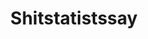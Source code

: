 ---
title: Shitstatistssay
crosslinks:
- Libertarian
- youtubefactsbot
- LateStageCapitalism
- Physical_Removal
- news
- CapitalismVSocialism
- zeronet
- worldnews
- Anarcho_Capitalism
- technology
- AskReddit
- pics
- Futurology
- EnoughLibertarianSpam
- politics
- Anarchism
- AnCapCopyPasta
- GoldandBlack
- socialism
- europe
---